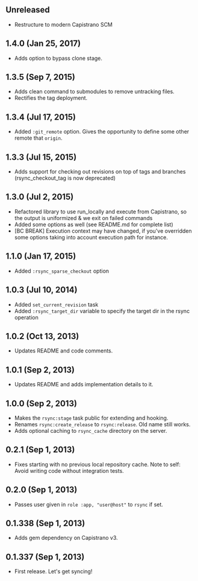 ## Unreleased
- Restructure to modern Capistrano SCM
## 1.4.0 (Jan 25, 2017)
- Adds option to bypass clone stage.

## 1.3.5 (Sep 7, 2015)
- Adds clean command to submodules to remove untracking files.
- Rectifies the tag deployment.

## 1.3.4 (Jul 17, 2015)
- Added ``:git_remote`` option. Gives the opportunity to define some other remote that ``origin``.

## 1.3.3 (Jul 15, 2015)
- Adds support for checking out revisions on top of tags and branches (rsync_checkout_tag is now deprecated)

## 1.3.0 (Jul 2, 2015)
- Refactored library to use run_locally and execute from Capistrano, so the output is uniformized & we exit on failed commands
- Added some options as well (see README.md for complete list)
- [BC BREAK] Execution context may have changed, if you've overridden some options taking into account execution path for instance.

## 1.1.0 (Jan 17, 2015)
- Added ``:rsync_sparse_checkout`` option

## 1.0.3 (Jul 10, 2014)
- Added ``set_current_revision`` task
- Added ``:rsync_target_dir`` variable to specify the target dir in the rsync operation

## 1.0.2 (Oct 13, 2013)
- Updates README and code comments.

## 1.0.1 (Sep 2, 2013)
- Updates README and adds implementation details to it.

## 1.0.0 (Sep 2, 2013)
- Makes the `rsync:stage` task public for extending and hooking.
- Renames `rsync:create_release` to `rsync:release`. Old name still works.
- Adds optional caching to `rsync_cache` directory on the server.

## 0.2.1 (Sep 1, 2013)
- Fixes starting with no previous local repository cache.
  Note to self: Avoid writing code without integration tests.

## 0.2.0 (Sep 1, 2013)
- Passes user given in `role :app, "user@host"` to `rsync` if set.

## 0.1.338 (Sep 1, 2013)
- Adds gem dependency on Capistrano v3.

## 0.1.337 (Sep 1, 2013)
- First release. Let's get syncing!
